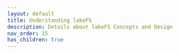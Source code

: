 ```yaml
---
layout: default
title: Understanding lakeFS
description: Details about lakeFS Concepts and Design
nav_order: 15
has_children: true
---
```

